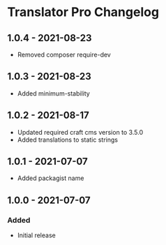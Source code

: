# Translator Pro Changelog

## 1.0.4 - 2021-08-23
- Removed composer require-dev

## 1.0.3 - 2021-08-23
- Added minimum-stability

## 1.0.2 - 2021-08-17
- Updated required craft cms version to 3.5.0
- Added translations to static strings

## 1.0.1 - 2021-07-07
- Added packagist name

## 1.0.0 - 2021-07-07
### Added
- Initial release
